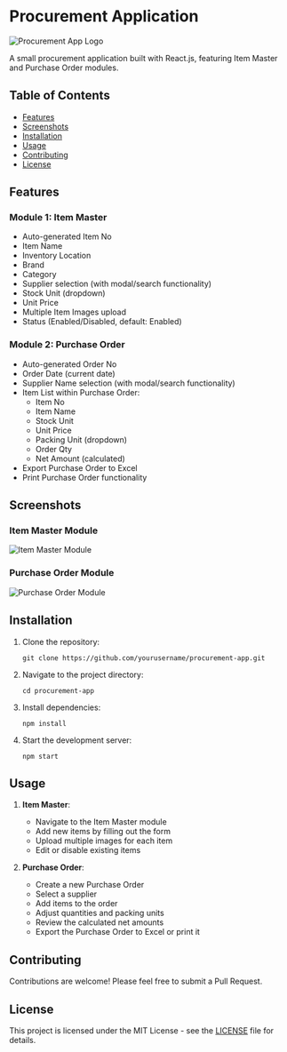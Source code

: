# Procurement Application

![Procurement App Logo](/api/placeholder/200/100)

A small procurement application built with React.js, featuring Item Master and Purchase Order modules.

## Table of Contents
- [Features](#features)
- [Screenshots](#screenshots)
- [Installation](#installation)
- [Usage](#usage)
- [Contributing](#contributing)
- [License](#license)

## Features

### Module 1: Item Master
- Auto-generated Item No
- Item Name
- Inventory Location
- Brand
- Category
- Supplier selection (with modal/search functionality)
- Stock Unit (dropdown)
- Unit Price
- Multiple Item Images upload
- Status (Enabled/Disabled, default: Enabled)

### Module 2: Purchase Order
- Auto-generated Order No
- Order Date (current date)
- Supplier Name selection (with modal/search functionality)
- Item List within Purchase Order:
  - Item No
  - Item Name
  - Stock Unit
  - Unit Price
  - Packing Unit (dropdown)
  - Order Qty
  - Net Amount (calculated)
- Export Purchase Order to Excel
- Print Purchase Order functionality

## Screenshots

### Item Master Module
![Item Master Module](/api/placeholder/800/400)

### Purchase Order Module
![Purchase Order Module](/api/placeholder/800/400)

## Installation

1. Clone the repository:
   ```
   git clone https://github.com/yourusername/procurement-app.git
   ```

2. Navigate to the project directory:
   ```
   cd procurement-app
   ```

3. Install dependencies:
   ```
   npm install
   ```

4. Start the development server:
   ```
   npm start
   ```

## Usage

1. **Item Master**:
   - Navigate to the Item Master module
   - Add new items by filling out the form
   - Upload multiple images for each item
   - Edit or disable existing items

2. **Purchase Order**:
   - Create a new Purchase Order
   - Select a supplier
   - Add items to the order
   - Adjust quantities and packing units
   - Review the calculated net amounts
   - Export the Purchase Order to Excel or print it

## Contributing

Contributions are welcome! Please feel free to submit a Pull Request.

## License

This project is licensed under the MIT License - see the [LICENSE](LICENSE) file for details.
